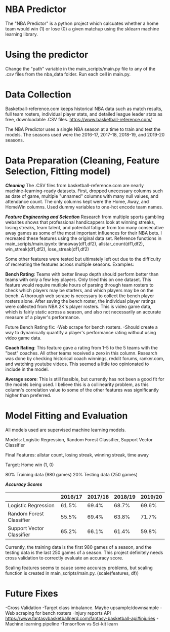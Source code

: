 
# NBA Predictor

The "NBA Predictor" is a python project which calcuates whether a home team would win (1) or lose (0) a given matchup using the sklearn machine learning library. 

# Using the predictor 
Change the "path" variable in the main_scripts/main.py file to any of the .csv files from the nba_data folder. Run each cell in main.py. 

# Data Collection

Basketball-reference.com keeps historical NBA data such as match results, full team rosters, individual player stats, and detailed league leader stats as free, downloadable .CSV files. 
https://www.basketball-reference.com/

The NBA Predictor uses a single NBA season at a time to train and test the models. The seasons used were the 2016-17, 2017-18, 2018-19, and 2019-20 seasons. 

# Data Preparation (Cleaning, Feature Selection, Fitting model)

***Cleaning***
The .CSV files from basketball-reference.com are nearly machine-learning-ready datasets. First, dropped unecessary columns such as date of game, multiple "unnamed" columns with many null values, and attendance count. The only columns kept were the Home, Away, and HomeWin columns. Used dummy variables to one-hot encode team names. 

***Feature Engineering and Selection***
Research from multiple sports gambling websites shows that professional handicappers look at winning streaks, losing streaks, team talent, and potential fatigue from too many consecutive away games as some of the most important influences for their NBA bets. I recreated these features using the original data set. Reference functions in main_scripts/main.ipynb: timeaway(df1,df2), allstar_count(df1,df2), win_streak(df1,df2), lose_streak(df1,df2)

Some other features were tested but ultimately left out due to the difficulty of recreating the features across multiple seasons. Examples:

__Bench Rating__: Teams with better lineup depth should perform better than teams with only a few key players. Only tried this on one dataset. This feature would require mutliple hours of parsing through team rosters to check which players may be starters, and which players may be on the bench. A thorough web scrape is necessary to collect the bench player rosters alone. After saving the bench roster, the individual player ratings were collected from NBA 2K's player rosters. This is video game data, which is fairly static across a season, and also not necessarily an accurate measure of a player's performance. 

Future Bench Rating fix: 
-Web scrape for bench rosters.
-Should create a way to dynamically quantify a player's performance rating without using video game data.

__Coach Rating__: This feature gave a rating from 1-5 to the 5 teams with the "best" coaches. All other teams received a zero in this column. Research was done by checking historical coach winnings, reddit forums, ranker.com, and watching youtube videos. This seemed a little too opinionated to include in the model.

__Average score__: This is still feasible, but currently has not been a good fit for the models being used. I believe this is a collinearity problem, as this column's correlation value to some of the other features was significantly higher than preferred. 


# Model Fitting and Evaluation 

All models used are supervised machine learning models. 

Models: Logistic Regression, Random Forest Classifier, Support Vector Classifier

Final Features: allstar count, losing streak, winning streak, time away

Target: Home win (1, 0) 

80% Training data (980 games) 
20% Testing data (250 games) 

***Accuracy Scores***

|                           | 2016/17  | 2017/18  | 2018/19  | 2019/20 |
|---------------------------|----------|----------|----------|---------|
| Logistic Regression       | 61.5%    | 69.4%    | 68.7%    | 69.6%   |
| Random Forest Classifier  | 55.5%    | 69.4%    | 63.8%    | 71.7%   |
| Support Vector Classifier | 65.2%    | 66.1%    | 61.4%    | 59.8%   |


Currently, the training data is the first 980 games of a season, and the testing data is the last 250 games of a season. This project definitely needs cross validation to correctly evaluate an accuracy score. 

Scaling features seems to cause some accuracy problems, but scaling function is created in main_scripts/main.py. (scale(features, df))



# Future Fixes
-Cross Validation 
-Target class imbalance. Maybe upsample/downsample 
-Web scraping for bench rosters
-Injury reports API https://www.fantasybasketballnerd.com/fantasy-basketball-api#injuries
-Machine learning pipeline 
-Tensorflow vs Sci-kit learn






